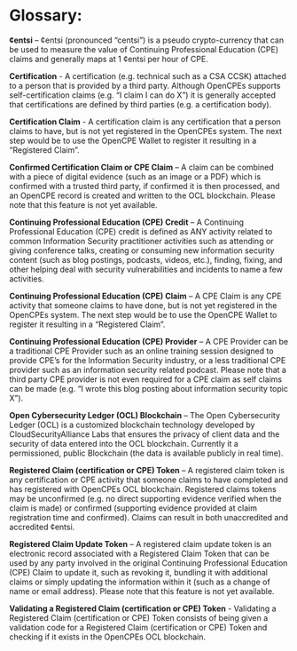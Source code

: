 # Glossary:

**¢entsi** – ¢entsi (pronounced “centsi”) is a pseudo crypto-currency that can be used to measure the value of Continuing Professional Education (CPE) claims and generally maps at 1 ¢entsi per hour of CPE.

**Certification** - A certification (e.g. technical such as a CSA CCSK) attached to a person that is provided by a third party. Although OpenCPEs supports self-certification claims (e.g. “I claim I can do X”) it is generally accepted that certifications are defined by third parties (e.g. a certification body).

**Certification Claim** - A certification claim is any certification that a person claims to have, but is not yet registered in the OpenCPEs system. The next step would be to use the OpenCPE Wallet to register it resulting in a “Registered Claim”.

**Confirmed Certification Claim or CPE Claim** – A claim can be combined with a piece of digital evidence (such as an image or a PDF) which is confirmed with a trusted third party, if confirmed it is then processed, and an OpenCPE record is created and written to the OCL blockchain. Please note that this feature is not yet available.

**Continuing Professional Education (CPE) Credit** – A Continuing Professional Education (CPE) credit is defined as ANY activity related to common Information Security practitioner activities such as attending or giving conference talks, creating or consuming new information security content (such as blog postings, podcasts, videos, etc.), finding, fixing, and other helping deal with security vulnerabilities and incidents to name a few activities.

**Continuing Professional Education (CPE) Claim** – A CPE Claim is any CPE activity that someone claims to have done, but is not yet registered in the OpenCPEs system. The next step would be to use the OpenCPE Wallet to register it resulting in a “Registered Claim”.

**Continuing Professional Education (CPE) Provider** – A CPE Provider can be a traditional CPE Provider such as an online training session designed to provide CPE’s for the Information Security industry, or a less traditional CPE provider such as an information security related podcast. Please note that a third party CPE provider is not even required for a CPE claim as self claims can be made (e.g. “I wrote this blog posting about information security topic X”).

**Open Cybersecurity Ledger (OCL) Blockchain** – The Open Cybersecurity Ledger (OCL) is a customized blockchain technology developed by CloudSecurityAlliance Labs that ensures the privacy of client data and the security of data entered into the OCL blockchain. Currently it a permissioned, public Blockchain (the data is available publicly in real time).

**Registered Claim (certification or CPE) Token** – A registered claim token is any certification or CPE activity that someone claims to have completed and has registered with OpenCPEs OCL blockchain. Registered claims tokens may be unconfirmed (e.g. no direct supporting evidence verified when the claim is made) or confirmed (supporting evidence provided at claim registration time and confirmed). Claims can result in both unaccredited and accredited ¢entsi.

**Registered Claim Update Token** – A registered claim update token is an electronic record associated with a Registered Claim Token that can be used by any party involved in the original Continuing Professional Education (CPE) Claim to update it, such as revoking it, bundling it with additional claims or simply updating the information within it (such as a change of name or email address). Please note that this feature is not yet available.

**Validating a Registered Claim (certification or CPE) Token** - Validating a Registered Claim (certification or CPE) Token consists of being given a validation code for a Registered Claim (certification or CPE) Token and checking if it exists in the OpenCPEs OCL blockchain.
